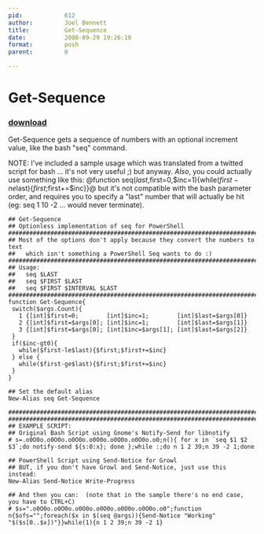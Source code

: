 ```yaml
---
pid:            612
author:         Joel Bennett
title:          Get-Sequence
date:           2008-09-29 19:26:10
format:         posh
parent:         0

---
```


# Get-Sequence

### [download](//scripts/612.ps1)

Get-Sequence gets a sequence of numbers with an optional increment value, like the bash "seq" command. 

NOTE: I've included a sample usage which was translated from a twitted script for bash ... it's not very useful ;) but anyway.  *Also*, you could actually use something like this: @function seq($last,$first=0,$inc=1){while($first-ne$last){$first;$first+=$inc}}@ but it's not compatible with the bash parameter order, and requires you to specify a "last" number that will actually be hit (eg:  seq 1 10 -2 ... would never terminate).

```posh
## Get-Sequence
## Optionless implementation of seq for PowerShell
############################################################################
## Most of the options don't apply because they convert the numbers to text
##   which isn't something a PowerShell Seq wants to do :)
############################################################################
## Usage:  
##   seq $LAST
##   seq $FIRST $LAST 
##   seq $FIRST $INTERVAL $LAST 
############################################################################
function Get-Sequence{
 switch($args.Count){ 
   1 {[int]$first=0;        [int]$inc=1;        [int]$last=$args[0]}
   2 {[int]$first=$args[0]; [int]$inc=1;        [int]$last=$args[1]}
   3 {[int]$first=$args[0]; [int]$inc=$args[1]; [int]$last=$args[2]}
 }
 if($inc-gt0){
   while($first-le$last){$first;$first+=$inc}
 } else {
   while($first-ge$last){$first;$first+=$inc}
 }
}

## Set the default alias
New-Alias seq Get-Sequence

############################################################################
############################################################################
## EXAMPLE SCRIPT:
## Original Bash Script using Gnome's Notify-Send for libnotify
# s=.o0O0o.o0O0o.o0O0o.o0O0o.o0O0o.o0O0o.o0;n(){ for x in `seq $1 $2 $3`;do notify-send ${s:0:x}; done };while :;do n 1 2 39;n 39 -2 1;done

## PowerShell Script using Send-Notice for Growl
## BUT, if you don't have Growl and Send-Notice, just use this instead:
New-Alias Send-Notice Write-Progress

## And then you can:  (note that in the sample there's no end case, you have to CTRL+C)
# $s=".o0O0o.o0O0o.o0O0o.o0O0o.o0O0o.o0O0o.o0";function n{$ofs="";foreach($x in $(seq @args)){Send-Notice "Working" "$($s[0..$x])"}}while(1){n 1 2 39;n 39 -2 1}


```
